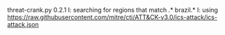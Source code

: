 threat-crank.py 0.2.1
I: searching for regions that match .* brazil.*
I: using https://raw.githubusercontent.com/mitre/cti/ATT&CK-v3.0/ics-attack/ics-attack.json
